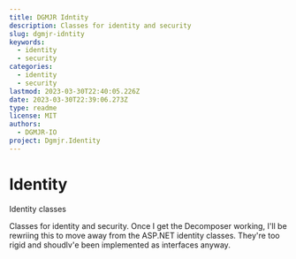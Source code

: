 ```yaml
---
title: DGMJR Idntity
description: Classes for identity and security
slug: dgmjr-idntity
keywords:
  - identity
  - security
categories:
  - identity
  - security
lastmod: 2023-03-30T22:40:05.226Z
date: 2023-03-30T22:39:06.273Z
type: readme
license: MIT
authors:
  - DGMJR-IO
project: Dgmjr.Identity
---
```


# Identity
Identity classes

Classes for identity and security.  Once I get the Decomposer working, I'll be rewriing this to move away from the ASP.NET identity classes. They're too rigid and shoudlv'e been implemented as interfaces anyway.
